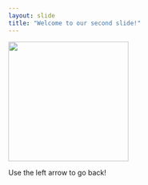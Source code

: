 ```yaml
---
layout: slide
title: "Welcome to our second slide!"
---
```


<img src="https://i.imgflip.com/4tcqvf.png" width="240" height="240">

Use the left arrow to go back!
